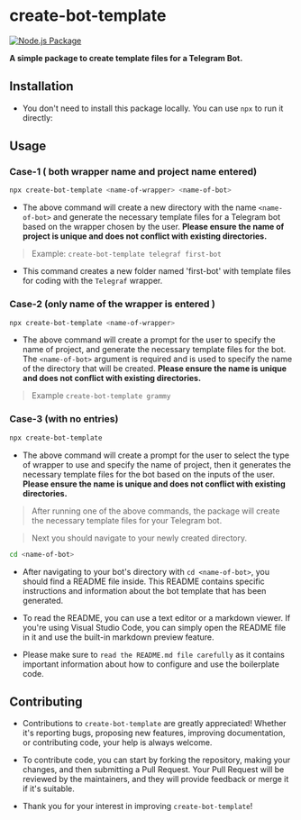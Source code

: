 # create-bot-template
[![Node.js Package](https://github.com/dododoyo/create-bot-template/actions/workflows/npm-publish.yml/badge.svg)](https://github.com/dododoyo/create-bot-template/actions/workflows/npm-publish.yml)

**A simple package to create template files for a Telegram Bot.**


## Installation

- You don't need to install this package locally. You can use `npx` to run it directly:

## Usage

### Case-1 ( both wrapper name and project name entered) 

```bash
npx create-bot-template <name-of-wrapper> <name-of-bot>
```
- The above command will create a new directory with the name `<name-of-bot>` and generate the necessary template files for a Telegram bot based on the wrapper chosen by the user. **Please ensure the name of project is unique and does not conflict with existing directories.**

> Example: `create-bot-template telegraf first-bot`

- This command creates a new folder named 'first-bot' with template files for coding with the `Telegraf` wrapper.

### Case-2  (only name of the wrapper is entered )

```bash
npx create-bot-template <name-of-wrapper>
```

- The above command will create a prompt for the user to specify the name of project, and generate the necessary template files for the bot. The `<name-of-bot>` argument is required and is used to specify the name of the directory that will be created. **Please ensure the name is unique and does not conflict with existing directories.**

> Example `create-bot-template grammy`

### Case-3 (with no entries)

```bash
npx create-bot-template 
```
- The above command will create a prompt for the user to select the type of wrapper to use and specify the name of project, then it generates the necessary template files for the bot based on the inputs of the user. **Please ensure the name is unique and does not conflict with existing directories.**


> After running one of the above commands, the package will create the necessary template files for your Telegram bot.

> Next you should navigate to your newly created directory.
```bash
cd <name-of-bot>
```

- After navigating to your bot's directory with `cd <name-of-bot>`, you should find a README file inside. This README contains specific instructions and information about the bot template that has been generated.

- To read the README, you can use a text editor or a markdown viewer. If you're using Visual Studio Code, you can simply open the README file in it and use the built-in markdown preview feature.

- Please make sure to `read the README.md file carefully` as it contains important information about how to configure and use the boilerplate code.

## Contributing

- Contributions to `create-bot-template` are greatly appreciated! Whether it's reporting bugs, proposing new features, improving documentation, or contributing code, your help is always welcome.

- To contribute code, you can start by forking the repository, making your changes, and then submitting a Pull Request. Your Pull Request will be reviewed by the maintainers, and they will provide feedback or merge it if it's suitable.

- Thank you for your interest in improving `create-bot-template`!
